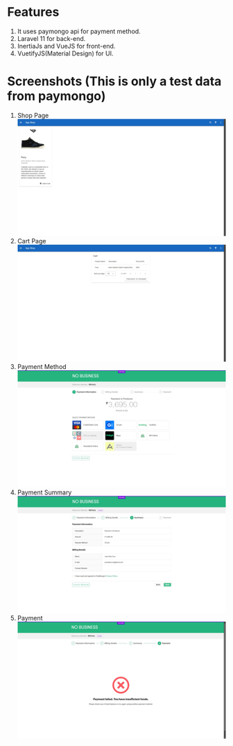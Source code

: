 # Features
  1. It uses paymongo api for payment method.
  2. Laravel 11 for back-end.
  3. InertiaJs and VueJS for front-end.
  4. VuetifyJS(Material Design) for UI.
# Screenshots (This is only a test data from paymongo)
  1. Shop Page
     ![alt text](https://github.com/No-Spacing/paymongo-payment/blob/main/screenshots/sc1.jpg)
  2. Cart Page
     ![alt text](https://github.com/No-Spacing/paymongo-payment/blob/main/screenshots/sc2.jpg)
  3. Payment Method
     ![alt text](https://github.com/No-Spacing/paymongo-payment/blob/main/screenshots/sc3.jpg)
  4. Payment Summary
     ![alt text](https://github.com/No-Spacing/paymongo-payment/blob/main/screenshots/sc4.jpg)
  5. Payment 
     ![alt text](https://github.com/No-Spacing/paymongo-payment/blob/main/screenshots/sc5.jpg)

